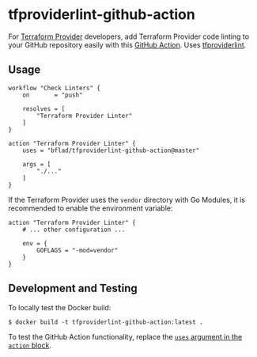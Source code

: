 # tfproviderlint-github-action

For [Terraform Provider](https://www.terraform.io/docs/providers/index.html) developers, add Terraform Provider code linting to your GitHub repository easily with this [GitHub Action](https://github.com/features/actions). Uses [tfproviderlint](https://github.com/bflad/tfproviderlint).

## Usage

```hcl
workflow "Check Linters" {
    on       = "push"

    resolves = [
        "Terraform Provider Linter"
    ]
}

action "Terraform Provider Linter" {
    uses = "bflad/tfproviderlint-github-action@master"

    args = [
        "./..."
    ]
}
```

If the Terraform Provider uses the `vendor` directory with Go Modules, it is recommended to enable the environment variable:

```hcl
action "Terraform Provider Linter" {
    # ... other configuration ...

    env = {
        GOFLAGS = "-mod=vendor"
    }
}
```

## Development and Testing

To locally test the Docker build:

```console
$ docker build -t tfproviderlint-github-action:latest .
```

To test the GitHub Action functionality, replace the [`uses` argument in the `action` block](https://developer.github.com/actions/managing-workflows/workflow-configuration-options/#actions-attributes).
